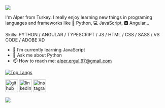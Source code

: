 ![](https://cdn.discordapp.com/attachments/566781940389117963/914497342609170462/banner.png)

I'm Alper from Turkey. I really enjoy learning new things in programing languages and frameworks like 🐍 Python, 💻 JavaScript, 🅰 Angular...

Skills: PYTHON / ANGULAR / TYPESCRIPT  / JS / HTML / CSS / SASS / VS CODE / ADOBE XD

- 🌱 I’m currently learning JavaScript 
- 💬 Ask me about Python 
- 📫 How to reach me: alper.ergul.97@gmail.com 

[![Top Langs](https://github-readme-stats.vercel.app/api/top-langs/?username=alperergul&layout=compact&show_icons=true&theme=tokyonight)](https://github.com/anuraghazra/github-readme-stats)

[<img src='https://cdn.jsdelivr.net/npm/simple-icons@3.0.1/icons/github.svg' alt='github' height='40'>](https://github.com/alperergul)  [<img src='https://cdn.jsdelivr.net/npm/simple-icons@3.0.1/icons/linkedin.svg' alt='linkedin' height='40'>](https://www.linkedin.com/in/alperergul/)  [<img src='https://cdn.jsdelivr.net/npm/simple-icons@3.0.1/icons/instagram.svg' alt='instagram' height='40'>](https://www.instagram.com/alpeerergul/)  


![](https://github-profile-summary-cards.vercel.app/api/cards/profile-details?username=alperergul&theme=vue)

